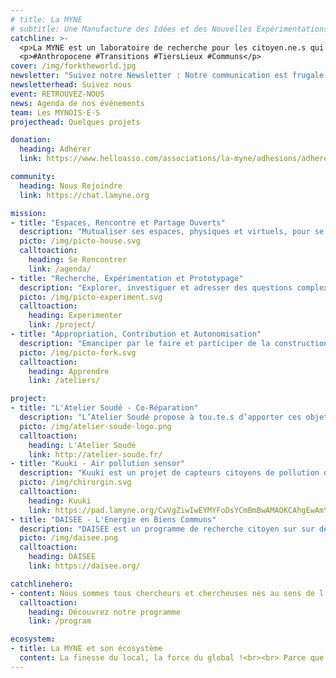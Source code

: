 ```yaml
---
# title: La MYNE
# subtitle: Une Manufacture des Idées et des Nouvelles Expérimentations
catchline: >-
  <p>La MYNE est un laboratoire de recherche pour les citoyen.ne.s qui expérimentent le futur. Nous agissons en Tier(s)-Lieu(x) par les Communs.</p><br>
  <p>#Anthropocene #Transitions #TiersLieux #Communs</p>
cover: /img/forktheworld.jpg
newsletter: "Suivez notre Newsletter : Notre communication est frugale - Ne pas hésiter à nous laisser votre e-mail si vous le souhaitez !"
newsletterhead: Suivez nous
event: RETROUVEZ-NOUS
news: Agenda de nos événements
team: Les MYNOIS·E·S
projecthead: Quelques projets

donation:
  heading: Adhérer
  link: https://www.helloasso.com/associations/la-myne/adhesions/adherer-a-la-myne-en-2018

community:
  heading: Nous Rejoindre
  link: https://chat.lamyne.org

mission:
- title: "Espaces, Rencontre et Partage Ouverts"
  description: "Mutualiser ses espaces, physiques et virtuels, pour se rencontrer, échanger, partager, travailler et expérimenter."
  picto: /img/picto-house.svg
  calltoaction:
    heading: Se Rencontrer
    link: /agenda/
- title: "Recherche, Expérimentation et Prototypage"
  description: "Explorer, investiguer et adresser des questions complexe de société en transition(s) par la recherche-action."
  picto: /img/picto-experiment.svg
  calltoaction:
    heading: Experimenter
    link: /project/
- title: "Appropriation, Contribution et Autonomisation"
  description: "Emanciper par le faire et participer de la construction d'un patrimoine (informationnel) commun facilitant l'autonomisation."
  picto: /img/picto-fork.svg
  calltoaction:
    heading: Apprendre
    link: /ateliers/

project:
- title: "L'Atelier Soudé - Co-Réparation"
  description: "L’Atelier Soudé propose à tou.te.s d’apporter ces objets qui ne fonctionnent plus afin de les réparer ensemble grâce aux outils, compétences et idées de chacun. L’association permet de réparer à coût réduit ces objets tout en apprenant dans la bonne humeur !"
  picto: /img/atelier-soude-logo.png
  calltoaction:
    heading: L'Atelier Soudé
    link: http://atelier-soude.fr/
- title: "Kuuki - Air pollution sensor"
  description: "Kuuki est un projet de capteurs citoyens de pollution de l’air visant l’appropriation de la donnée environnementale. Comment la compréhension de la donnée environnementale permet d’impliquer les habitant.e.s dans des solutions d’amélioration de leur environnement ?"
  picto: /img/chirurgin.svg
  calltoaction:
    heading: Kuuki
    link: https://pad.lamyne.org/CwVgZiwIwEYMYFoDsYCmBmBwAMAOKCAhgEwAmYWwhquupM6SqwQA#
- title: "DAISEE - L'Energie en Biens Communs"
  description: "DAISEE est un programme de recherche citoyen sur sur des problématiques complexes de transitions (notamment énergétique) par les communs. DAISEE repose sur un modèle de recherche contributive pour cultiver des connaissances sur la transition énergétique."
  picto: /img/daisee.png
  calltoaction:
    heading: DAISEE
    link: https://daisee.org/

catchlinehero:
- content: Nous sommes tous chercheurs et chercheuses nés au sens de l‘expérimentateur qui teste et valide ou invalide ses hypothèses au travers de l’expérience, ou de l’inventeur qui va à la découverte des possibles - L'Aventure Ordinaire, Rapport d'Activité 2015 La Paillasse Saône.
  calltoaction:
    heading: Découvrez notre programme
    link: /program

ecosystem:
- title: La MYNE et son écosystème
  content: La finesse du local, la force du global !<br><br> Parce que la communauté de la MYNE repose sur des modes de partenariat, de collaboration et d’intelligence collective s'incarnant dans des démarches de réciprocité, elle s’inscrit dans un écosystème fortement interconnecté globalement et soudé localement.
---
```

